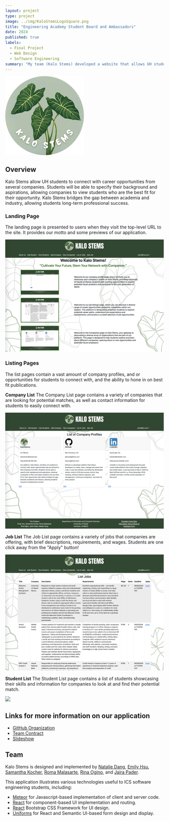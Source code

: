 ```yaml
---
layout: project
type: project
image: ../img/KaloStemsLogoSquare.png
title: "Engineering Academy Student Board and Ambassadors"
date: 2024
published: true
labels:
  - Final Project
  - Web Design
  - Software Engineering
summary: "My team (Kalo Stems) developed a website that allows UH students to connect with companies and apply for their job openings."
---
```

<pre><img src="../img/Kalo-Stems-Logo-Circle.png" width="250"></pre>

## Overview
Kalo Stems allow UH students to connect with career opportunities from several companies. Students will be able to specify their background and aspirations, allowing companies to view students who are the best fit for their opportunity. Kalo Stems bridges the gap between academia and industry, allowing students long-term professional success.

### Landing Page
The landing page is presented to users when they visit the top-level URL to the site. It provides our motto and some previews of our application.

<img src="../img/LandingPage.png">

### Listing Pages
The list pages contain a vast amount of company profiles, and or opportunities for students to connect with, and the ability to hone in on best fit publications.

**Company List** The Company List page contains a variety of companies that are looking for potential matches, as well as contact information for students to easily connect with.

<img src="../img/ViewCompaniesPage.png">

**Job List** The Job List page contains a variety of jobs that companies are offering, with brief descriptions, requirements, and wages. Students are one click away from the "Apply" button!

<img src="../img/ListJobsPage.png">

**Student List** The Student List page contains a list of students showcasing their skills and information for companies to look at and find their potential match.

<img src="../img/ListStudent.png">

## Links for more information on our application
* [GitHub Organization](https://github.com/kalo-stems)
* [Team Contract](https://docs.google.com/document/d/1pQhVukBdsgP-iYddv36u0Z7tSdybe16vppzxzfB3U6Q/edit?usp=sharing)
* [Slideshow](https://www.canva.com/design/DAGBZoxKtCk/fQQk6ZFbjSCNc1vgeSsEIQ/edit)

## Team
Kalo Stems is designed and implemented by [Natalie Dang](https://ndang562.github.io/), [Emily Hsu](https://ehsugit.github.io/), [Samantha Kocher](https://samanthakocher.github.io/), [Roma Malasarte](https://romamalasarte.github.io/), [Rina Ogino](https://rinaogino.github.io/), and [Jaira Pader](https://jairabp.github.io/).

This application illustrates various technologies useful to ICS software engineering students, including:

* [Meteor](https://www.meteor.com/) for Javascript-based implementation of client and server code.
* [React](https://react.dev/) for component-based UI implementation and routing.
* [React](https://react-bootstrap.github.io/) Bootstrap CSS Framework for UI design.
* [Uniforms](https://uniforms.tools/) for React and Semantic UI-based form design and display.